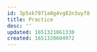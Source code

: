```yaml
---
id: 3p5xk7971a0g4vg82n3uyf8
title: Practice
desc: ''
updated: 1651321061330
created: 1651320604972
---
```



